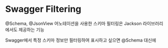 # Swagger Filtering

@Schema, @JsonView 어노테이션을 사용한 스키마 필터링은
Jackson 라이브러리에서도 제공하는 기능

Swagger에서 특정 스키마 정보만 필터링하여 표시하고 싶으면 
@Schema  대신에 
